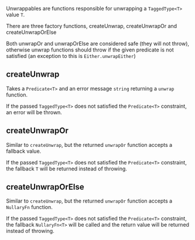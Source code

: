 Unwrappables are functions responsible for unwrapping a `TaggedType<T>` value `T`.

There are three factory functions, createUnwrap, createUnwrapOr and createUnwrapOrElse

Both unwrapOr and unwrapOrElse are considered safe (they will not throw), otherwise unwrap functions should throw if the given predicate is not satisfied (an exception to this is `Either.unwrapEither`)

## createUnwrap <!-- {docsify-ignore} -->

Takes a `Predicate<T>` and an error message `string` returning a `unwrap` function.

If the passed `TaggedType<T>` does not satisfied the `Predicate<T>` constraint,
an error will be thrown.

## createUnwrapOr <!-- {docsify-ignore} -->

Similar to `createUnwrap`, but the returned `unwrapOr` function accepts a fallback value. 

If the passed `TaggedType<T>` does not satisfied the `Predicate<T>` constraint,
the fallback `T` will be returned instead of throwing.

## createUnwrapOrElse <!-- {docsify-ignore} -->

Similar to `createUnwrap`, but the returned `unwrapOr` function accepts a `NullaryFn` function. 

If the passed `TaggedType<T>` does not satisfied the `Predicate<T>` constraint,
the fallback `NullaryFn<T>` will be called and the return value will be returned instead of throwing.




